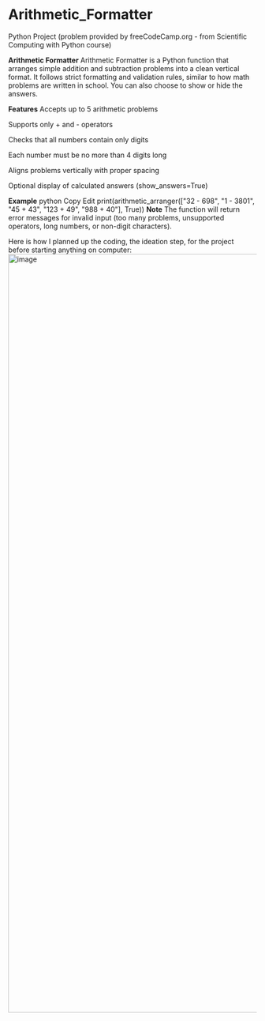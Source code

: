 # Arithmetic_Formatter #
Python Project (problem provided by freeCodeCamp.org - from Scientific Computing with Python course)

**Arithmetic Formatter**
Arithmetic Formatter is a Python function that arranges simple addition and subtraction problems into a clean vertical format. It follows strict formatting and validation rules, similar to how math problems are written in school. You can also choose to show or hide the answers.

**Features**
Accepts up to 5 arithmetic problems

Supports only + and - operators

Checks that all numbers contain only digits

Each number must be no more than 4 digits long

Aligns problems vertically with proper spacing

Optional display of calculated answers (show_answers=True)

**Example**
python
Copy
Edit
print(arithmetic_arranger(["32 - 698", "1 - 3801", "45 + 43", "123 + 49", "988 + 40"], True))
**Note**
The function will return error messages for invalid input (too many problems, unsupported operators, long numbers, or non-digit characters).

Here is how I planned up the coding, the ideation step, for the project before starting anything on computer:
<img width="2048" height="1536" alt="image" src="https://github.com/user-attachments/assets/b2950c32-a7a0-420d-9ed0-33e5681fee7d" />
